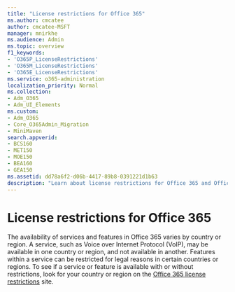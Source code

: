 ```yaml
---
title: "License restrictions for Office 365"
ms.author: cmcatee
author: cmcatee-MSFT
manager: mnirkhe
ms.audience: Admin
ms.topic: overview
f1_keywords:
- 'O365P_LicenseRestrictions'
- 'O365M_LicenseRestrictions'
- 'O365E_LicenseRestrictions'
ms.service: o365-administration
localization_priority: Normal
ms.collection:
- Adm_O365
- Adm_UI_Elements
ms.custom:
- Adm_O365
- Core_O365Admin_Migration
- MiniMaven
search.appverid:
- BCS160
- MET150
- MOE150
- BEA160
- GEA150
ms.assetid: dd78a6f2-d06b-4417-89b8-0391221d1b63
description: "Learn about license restrictions for Office 365 and Office 365 operated by 21Vianet in China."
---
```


# License restrictions for Office 365
  
The availability of services and features in Office 365 varies by country or region. A service, such as Voice over Internet Protocol (VoIP), may be available in one country or region, and not available in another. Features within a service can be restricted for legal reasons in certain countries or regions. To see if a service or feature is available with or without restrictions, look for your country or region on the [Office 365 license restrictions](https://go.microsoft.com/fwlink/p/?linkid=235604) site. 
